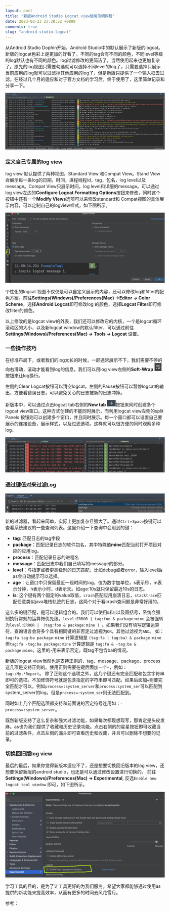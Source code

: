 ```yaml
---
layout: post
title: "新版Android Studio Logcat view使用简明教程"
date: 2023-02-23 23:30:52 +0800
comments: true
slug: "android-studio-logcat"
---
```


从Android Studio Dophin开始，Android Studio中的默认展示了新版的logcat。新版的logcat色彩上是更加的好看了，不同的tag会有不同的颜色，不同level等级的log默认也有不同的颜色。log过滤修改的更简洁了，当然使用起来也更加复杂了。原先的log视图只需要勾选就可以选择不同level的log了，只需要选择只展示当前应用的log就可以过滤掉其他应用的log了，但是新版只提供了一个输入框去过滤。在经过几个月的适应和对于官方文档的学习后，终于使用了，这里简单记录和分享一下。


![logcat-window.png](/images/photo/logcat-window.png)

### 定义自己专属的log view
log view 默认提供了两种视图，Standard View 和Compat View。Stand View会展示每一条log的日期，时间，进程线程id，tag，包名，log level以及message。Compat View只展示时间，log level和详细的message。可以通过log view左边的**Configure Logcat Formatting Options**按钮来修改，同时这个按钮中还有一个**Modify Views**选项可以来修改standard和 Compat视图的具体展示内容，可以定制自己的logview样式，如下图所示。

![logcat-view-setting.jpg](/images/photo/logcat-view-setting.jpg)

个性化的logcat 视图不仅仅是可以自定义展示的内容，还可以修改log和filter的配色方案。前往**Settings(Windows)/Preferences(Mac) ->Editor -> Color Scheme**，选择**Android Logcat**即可修改log 的颜色，选择**Logcat Filter**即可修改filter的颜色。

以上修改的是logcat view的外表，我们还可以修改它的内核，一个是logcat循环滚动区的大小，以及新logcat window的默认filter，可以通过前往**Settings(Windows)/Preferences(Mac) -> Tools -> Logcat** 设置。

### 一些操作技巧
在标准布局下，或者我们的log太长的时候，一屏通常展示不下，我们需要不停的向右滑动，滚动才能看到log的信息，我们可以用log view左侧的**Soft-Wrap** ![logcat-soft-wrap.png](/images/photo/logcat-soft-wrap.png)按钮来让log换行。


左侧的Clear Logcat按钮可以清空logcat。左侧的Pause按钮可以暂停logcat的输出，方便看错误日志，可以避免关心的日志被新的日志冲掉。

新版本中，可以通过点击logcat tab右侧的**New tab** ![logcat-new-tab.png](/images/photo/logcat-new-tab.png)按钮来同时创建多个logcat view窗口。这种方式创建的不能同时展示，而利用logcat view左侧的split Panels 按钮则可以创建多个窗口，并且同时展示。每一个窗口都可以设置自己要展示的连接设备，展示样式，以及过滤选项。这样就可以很方便的同时观察多种log。

![logcat-multi-window.jpg](/images/photo/logcat-multi-window.jpg)



### 通过键值对来过滤Log

![logcat-query-suggestions.png](/images/photo/logcat-query-suggestions.png)

新的过滤器，看起来简单，实际上更加复杂且强大了。通过`Ctrl`+`Space`按键可以查看系统建议的一些查询列表。这里介绍一下查询中会用到的键：
+ **tag**: 匹配日志的tag字段
+ **package**：匹配记录日志的软件包名，其中特殊值**mine**匹配当前打开项目对应的应用log。
+ **process**：匹配记录日志的进程名
+ **message**：匹配日志中我们自己填写的message的部分。
+ **level**：与指定或者更高级别的日志匹配，比如debug或者error，输入level后as会自动提示可以选择。
+ **age**：让窗口中只保留最近一段时间的log，值为数字加单位，s表示秒，m表示分钟，h表示小时，d表示天。如age:10s就只保留最近10s的日志。
+ **is**: 这个键有两个固定的value取值，`crash`匹配应用崩溃日志，`stacktrace`匹配任意类似java堆栈轨迹的日志，这两个对于看crash查问题是非常好用的。

这么多的键匹配，是可以逻辑组合的。我们可以使用`&`和`|`以及圆括号，系统会强制执行常规的运算符优先级。`level:ERROR | tag:foo & package:mine` 会被强转为`level:ERROR | （tag:foo & package:mine ) `。如果我们没有填写逻辑运算符，查询语言会将多个具有相同键的非否定过滤视为`OR`，其他过滤视为`AND`。
如：
`tag:fa tag:ba package:mine` 计算逻辑是 `(tag:fa | tag:ba) & package:mine`
但`tag:fa -tag:ba package:mine` 计算逻辑是 `tag:fa & -tag:ba & package:mine`。这里的-用来表示否定，既tag不包含ba的情况。

新版的logcat view当然也是支持正则的，tag、message、package、process这几项是支持正则的。使用正则需要在键后面加一个`~`，例如： `tag~:My.*Report`。
除了正则这个选项之外，这几个键还有完全匹配和包含字符串即可的选项。不加修饰符号就是包含指定的字符串即可匹配。如果后面加`=`则要完全匹配才可以，例如`process=:system_server`和`process:system_ser`可以匹配到system_server的log，但是`process=:system_ser`则无法匹配到。

同时如上几个匹配选项都支持和前面说的否定符号连用如：`-process=:system_server`。

既然新版支持了这么复杂和强大过滤功能，如果每次都现想现写，那肯定是头皮发麻。as也为我们提供了收藏和历史记录功能。点击右侧的的星星按钮即可收藏当前的过滤条件，点击左侧的漏斗即可查看历史和收藏，并且可以删除不想要的记录。

### 切换回旧版log view
最后的最后，如果你觉得新版本适应不了，还是想要切换回旧版本的log view，还想要保留新版的android studio，也还是可以通过修改设置进行切换的。
前往**Settings(Windows)/Preferences(Mac) -> Experimental**, 反选`Enable new logcat
 tool window` 即可，如下图所示。
 
![disable_new_logview.jpg](/images/photo/disable_new_logview.jpg)

学习工具的目的，是为了让工具更好的为我们服务。希望大家都能够通过使用as提供的新功能来提高效率，从而有更多的时间去风花雪月。

参考：[](https://developer.android.com/studio/debug/logcat)
